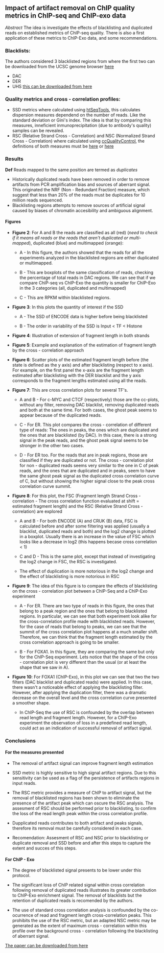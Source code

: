 
## Impact of artifact removal on ChIP quality metrics in ChIP-seq and ChIP-exo data

*Abstract* The idea is investigate the effects of blacklisting and duplicated reads on established metrics of ChIP-seq quality. There is also a first application of these metrics to ChIP-Exo data, and some recommendations.

### Blacklists:

The authors considered 3 blacklisted regions from where the first two can be downloaded from the UCSC genome browser
[here](http://hgwdev.cse.ucsc.edu/cgi-bin/hgFileUi?db=hg19&g=wgEncodeMapability)
- DAC
- DER
- UHS [this can be downloaded from here](https://sites.google.com/site/anshulkundaje/projects/blacklists)

### Quality metrics and cross - correlation profiles:

- SSD metrics where calculated using [htSeqTools](http://www.bioconductor.org/packages/release/bioc/html/htSeqTools.html), this calculates dispersion measures dependend on the number of reads. Like the standard deviation or Gini's index. The idea is that by comparing this measures, inneficient inmunoprecipitation (due to antibody's quality) samples can be revealed. 
- RSC (Relative Strand Cross - Correlation) and NSC (Normalized Strand Cross - Correlation) where calculated using [ccQualityControl](https://code.google.com/p/phantompeakqualtools/), the definitions of both measures must be [here](http://www.nature.com/nbt/journal/v26/n12/full/nbt.1508.html) or [here](http://www.ncbi.nlm.nih.gov/pmc/articles/PMC3931556/)

### Results

**Def** Reads mapped to the same position are termed as *duplicates*

- Historically duplicated reads have been removed in order to remove artifacts from PCR amplification bias and sources of aberrant signal. This originated the NRF (Non - Redundant Fraction) measure, which suggest that less than 20% of the reads must be duplicates for 10 million reads sequenced.
- Blacklisting regions attempts to remove sources of artificial signal caused by biases of chromatin accesibility and ambiguous alignment.


#### Figures

- **Figure 2**: For A and B the reads are classified as all (red) (*need to check if it means all reads or the reads that aren't duplicated or multi-mapped*), duplicated (blue) and multimapped (orange):

    * A - In this figure, the authors showed that the reads for all the experiments analyzed in the blacklisted regions are either duplicated or multimapped.
  
    * B - This are boxplots of the same classification of reads, checking the percentage of total reads in DAC regions. We can see that if we compare ChIP-seq vs ChIP-Exo the quantity is smaller for ChIP-Exo in the 3 categories (all, duplicated and multimapped)
	
    * C - This are RPKM within blacklisted regions.

- **Figure 3**: In this plots the quantity of interest if the SSD

    * A - The SSD of ENCODE data is higher before being blacklisted

	* B - The order in variability of the SSD is Input  < TF  < Histone

- **Figure 4**: Illustration of extension of fragment length in both strands

- **Figure 5**: Example and explanation of the estimation of fragment length by the cross - correlation approach

- **Figure 6**: Scatter plots of the estimated fragment length before (the state is defined as the y axis) and after blacklisting (respect to x axis). For example, on the first panel the x-axis are the fragment length estimated after blacklisting with the DER blacklist and the y axis corresponds to the fragment lengths estimated using all the reads.

- **Figure 7**: This are cross correlation plots for several TF's.

    * A and B - For c-MYC and CTCF (respectively) those are the cc-plots, without any filter, removing DAC blacklist, removing duplicated reads and both at the same time. For both cases, the ghost peak seems to appear because of the duplicated reads.

	* C - For ER. This plot compares the cross - correlation of different type of reads: The ones in peaks, the ones which are duplicated and the ones that are blacklisted (by DAC). In this case, there is a strong signal in the peak reads, and the ghost peak signal seems to be stronger in the other two cases.

	* D - For ER too. For the reads that are in peak regions, those are classified if they are duplicated or not. The cross - correlation plot for non - duplicated reads seems very similar to the one in C of peak reads, and the ones that are duplicated and in peaks, seem to have the same ghost peak signal as the duplicated cross correlation curve of C, but without showing the higher signal close to the peak cross correlation curve summit.

- **Figure 8**: For this plot, the FSC (Fragment length Strand Cross - correlation - The cross correlation function evaluated at shift = estimated fragment length) and the RSC (Relative Strand Cross - correlation) are explored

    * A and B - For both ENCODE (A) and CRUK (B) data, FSC is calculated before and after some filtering was applied (usually a blacklist, duplicated reads and both) and the log2 change is plotted in a boxplot. Usually there is an increase in the value of FSC which looks like a decrease in log2 (this happens becase cross correlation < 1)

	* C and D - This is the same plot, except that instead of investigating the log2 change in FSC, the RSC is investigated.

	* The effect of duplication is more notorious in the log2 change and the effect of blacklisting is more notorious in RSC

- **Figure 9**: The idea of this figure is to compare the effects of blacklisting on the cross - correlation plot between a ChIP-Seq and a ChIP-Exo experiment

    * A - For ER. There are two type of reads in this figure, the ones that belong to a peak region and the ones that belong to blacklisted regions. In particular, we can see that both experiment look alike for the cross-correlation profile made with blacklisted reads. However, for the case of reads that belong to peaks, we can see that the summit of the cross correlation plot happens at a much smaller shift. Therefore, we can think that the fragment length estimated by the cross correlation approach is going to be smaller.

    * B - For FOXA1. In this figure, they are comparing the same but only for the ChIP-Seq experiment. Lets notice that the shape of the cross - correlation plot is very different than the usual (or at least the shape that we saw in A).

- **Figure 10**: For FOXA1 (ChIP-Exo), in this plot we can see that two the two filters (DAC blacklist and duplicated reads) were applied. In this case, there wasn't a noticeable effect of applying the blacklisting filter. However, after applying the duplication filter, there was a dramatic decrease on the overall level and the cross correlation curve presented a smoother shape.

    *  In ChIP-Seq the use of RSC is confounded by the overlap between read length and fragment length. However, for a ChIP-Exo experiment the observation of loss in a predefined read length, could act as an indication of successful removal of artifact signal.

### Conclusions

#### For the measures presented

- The removal of artifact signal can improve fragment length estimation

- SSD metric is highly sensitive to high signal artifact regions. Due to this sensitivity can be used as a flag of the persistence of artifacts regions in input reads.

- The RSC metric provides a measure of ChIP to artifact signal, but the removal of blacklisted regions has been shown to eliminate the presence of the artifact peak which can oscure the RSC analysis. The assesment of RSC should be performed prior to blacklisting, to confirm the loss of the read length peak within the cross correlation profile.

- Dupplicated reads contributes to both artifact and peaks signals, therefore its removal must be carefully considered in each case.

- Recomendation: Assesment of RSC and NSC prior to blacklisting or duplicate removal and SSD before and after this steps to capture the extent and succes of this steps.

#### For ChIP - Exo

- The degree of blacklisted signal presents to be lower under this protocol.

- The significant loss of ChIP related signal within cross correlation following removal of duplicated reads illustrates its greater contribution to ChIP-Exo enrichment signal. The removal of blacklists but the retention of duplicated reads is recomended by the authors.

- The use of standard cross correlation analysis is confounded by the co-ocurrence of read and fragment length cross-correlation peaks. This prohibits the use of the RSC metric, but an adapted NSC metric may be generated as the extent of maximum cross - correlation within this profile over the background cross - correlation following the blacklisting of aberrant signal.


[The paper can be downloaded from here](http://journal.frontiersin.org/Journal/10.3389/fgene.2014.00075/full)
